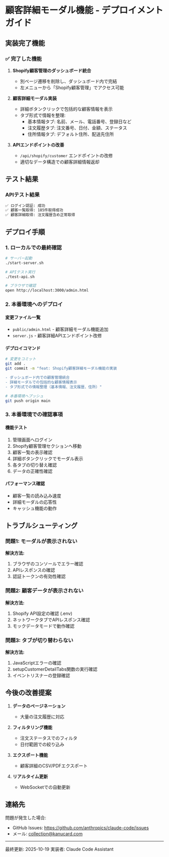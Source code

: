 # 顧客詳細モーダル機能 - デプロイメントガイド

## 実装完了機能

### ✅ 完了した機能
1. **Shopify顧客管理のダッシュボード統合**
   - 別ページ遷移を削除し、ダッシュボード内で完結
   - 左メニューから「Shopify顧客管理」でアクセス可能

2. **顧客詳細モーダル実装**
   - 詳細ボタンクリックで包括的な顧客情報を表示
   - タブ形式で情報を整理:
     - 基本情報タブ: 名前、メール、電話番号、登録日など
     - 注文履歴タブ: 注文番号、日付、金額、ステータス
     - 住所情報タブ: デフォルト住所、配送先住所

3. **APIエンドポイントの改善**
   - `/api/shopify/customer` エンドポイントの改修
   - 適切なデータ構造での顧客詳細情報返却

## テスト結果

### APIテスト結果
```bash
✅ ログイン認証: 成功
✅ 顧客一覧取得: 185件取得成功
✅ 顧客詳細取得: 注文履歴含め正常取得
```

## デプロイ手順

### 1. ローカルでの最終確認
```bash
# サーバー起動
./start-server.sh

# APIテスト実行
./test-api.sh

# ブラウザで確認
open http://localhost:3000/admin.html
```

### 2. 本番環境へのデプロイ

#### 変更ファイル一覧
- `public/admin.html` - 顧客詳細モーダル機能追加
- `server.js` - 顧客詳細APIエンドポイント改修

#### デプロイコマンド
```bash
# 変更をコミット
git add .
git commit -m "feat: Shopify顧客詳細モーダル機能の実装

- ダッシュボード内での顧客管理統合
- 詳細モーダルでの包括的な顧客情報表示
- タブ形式での情報整理（基本情報、注文履歴、住所）"

# 本番環境へプッシュ
git push origin main
```

### 3. 本番環境での確認事項

#### 機能テスト
1. 管理画面へログイン
2. Shopify顧客管理セクションへ移動
3. 顧客一覧の表示確認
4. 詳細ボタンクリックでモーダル表示
5. 各タブの切り替え確認
6. データの正確性確認

#### パフォーマンス確認
- 顧客一覧の読み込み速度
- 詳細モーダルの応答性
- キャッシュ機能の動作

## トラブルシューティング

### 問題1: モーダルが表示されない
**解決方法:**
1. ブラウザのコンソールでエラー確認
2. APIレスポンスの確認
3. 認証トークンの有効性確認

### 問題2: 顧客データが表示されない
**解決方法:**
1. Shopify API設定の確認 (.env)
2. ネットワークタブでAPIレスポンス確認
3. モックデータモードで動作確認

### 問題3: タブが切り替わらない
**解決方法:**
1. JavaScriptエラーの確認
2. setupCustomerDetailTabs関数の実行確認
3. イベントリスナーの登録確認

## 今後の改善提案

1. **データのページネーション**
   - 大量の注文履歴に対応

2. **フィルタリング機能**
   - 注文ステータスでのフィルタ
   - 日付範囲での絞り込み

3. **エクスポート機能**
   - 顧客詳細のCSV/PDFエクスポート

4. **リアルタイム更新**
   - WebSocketでの自動更新

## 連絡先

問題が発生した場合:
- GitHub Issues: https://github.com/anthropics/claude-code/issues
- メール: collection@kanucard.com

---
最終更新: 2025-10-19
実装者: Claude Code Assistant